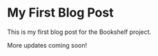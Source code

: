 # My First Blog Post

This is my first blog post for the Bookshelf project.

More updates coming soon!
